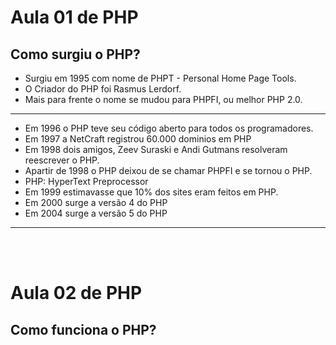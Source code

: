 # Aula 01 de PHP

## Como surgiu o PHP?
* Surgiu em 1995 com nome de PHPT - Personal Home Page Tools.
* O Criador do PHP foi Rasmus Lerdorf.
* Mais para frente o nome se mudou para PHPFI, ou melhor PHP 2.0.  
---  

* Em 1996 o PHP teve seu código aberto para todos os programadores.
* Em 1997 a NetCraft registrou 60.000 dominios em PHP
* Em 1998 dois amigos, Zeev Suraski e Andi Gutmans resolveram reescrever o PHP.
* Apartir de 1998 o PHP deixou de se chamar PHPFI e se tornou o PHP.
* PHP: HyperText Preprocessor
* Em 1999 estimavasse que 10% dos sites eram feitos em PHP.
* Em 2000 surge a versão 4 do PHP
* Em 2004 surge a versão 5 do PHP
---
<br>
<br>

# Aula 02 de PHP
## Como funciona o PHP?
